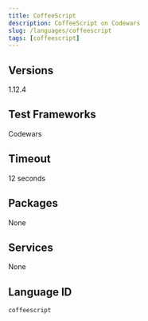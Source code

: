 ```yaml
---
title: CoffeeScript
description: CoffeeScript on Codewars
slug: /languages/coffeescript
tags: [coffeescript]
---
```



## Versions
1.12.4
## Test Frameworks
Codewars
## Timeout
12 seconds
## Packages
None 
## Services
None
## Language ID
`coffeescript`
